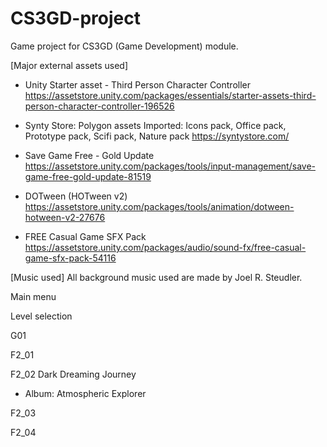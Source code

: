 # CS3GD-project
Game project for CS3GD (Game Development) module.


[Major external assets used]

- Unity Starter asset - Third Person Character Controller
https://assetstore.unity.com/packages/essentials/starter-assets-third-person-character-controller-196526

- Synty Store: Polygon assets 
Imported: Icons pack, Office pack, Prototype pack, Scifi pack, Nature pack
https://syntystore.com/

- Save Game Free - Gold Update
https://assetstore.unity.com/packages/tools/input-management/save-game-free-gold-update-81519

- DOTween (HOTween v2)
https://assetstore.unity.com/packages/tools/animation/dotween-hotween-v2-27676

- FREE Casual Game SFX Pack
https://assetstore.unity.com/packages/audio/sound-fx/free-casual-game-sfx-pack-54116

[Music used]
All background music used are made by Joel R. Steudler. 

Main menu

Level selection

G01

F2_01

F2_02
Dark Dreaming Journey
- Album: Atmospheric Explorer

F2_03

F2_04